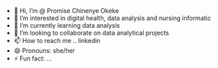 - 👋 Hi, I’m @ Promise Chinenye Okeke
- 👀 I’m interested in digital health, data analysis and nursing informatic
- 🌱 I’m currently learning data analysis
- 💞️ I’m looking to collaborate on data analytical projects
- 📫 How to reach me .. linkedin 
- 😄 Pronouns: she/her
- ⚡ Fun fact: ...

<!---
NursePromise/NursePromise is a ✨ special ✨ repository because its `README.md` (this file) appears on your GitHub profile.
You can click the Preview link to take a look at your changes.
--->
